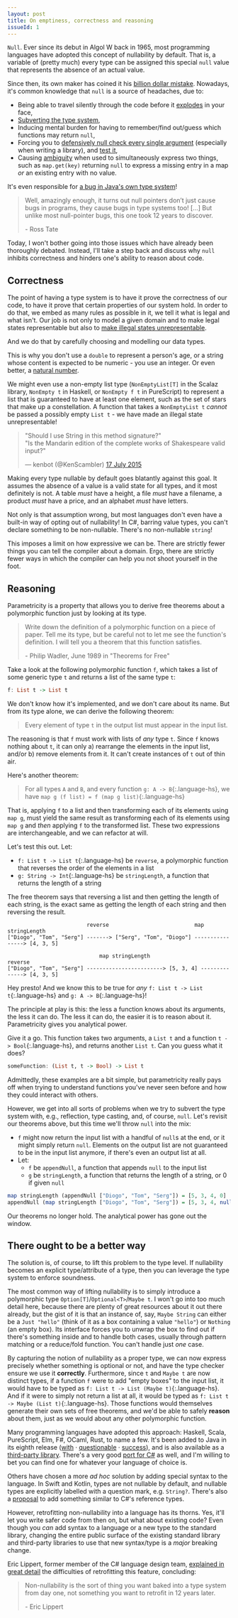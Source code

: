 ```yaml
---
layout: post
title: On emptiness, correctness and reasoning
issueId: 1
---
```


<!-- markdownlint-disable MD002 -->

`Null`. Ever since its debut in Algol W back in 1965, most programming languages have adopted this concept of nullability by default.
That is, a variable of (pretty much) every type can be assigned this special `null` value that represents the absence of an actual value.

Since then, its own maker has coined it his [billion dollar mistake][billion dollar mistake].
Nowadays, it's common knowledge that `null` is a source of headaches, due to:

* Being able to travel silently through the code before it [explodes][prob-bomb] in your face,
* [Subverting the type system][prob-subvert],
* Inducing mental burden for having to remember/find out/guess which functions may return `null`,
* Forcing you to [defensively null check every single argument][prob-aspnet] (especially when writing a library), and [test it][prob-aspnet-tests],
* Causing [ambiguity][prob-guava] when used to simultaneously express two things, such as `map.get(key)` returning `null` to express a missing entry in a map *or* an existing entry with no value.

It's even responsible for [a bug in Java's own type system][type system bug]!

> Well, amazingly enough, it turns out null pointers don’t just cause bugs in programs, they cause bugs in type systems too!
> [...] But unlike most null-pointer bugs, this one took 12 years to discover.
>
> \- Ross Tate

Today, I won't bother going into those issues which have already been thoroughly debated.
Instead, I'll take a step back and discuss why `null` inhibits correctness and hinders one's ability to reason about code.

## Correctness

The point of having a type system is to have it prove the correctness of our code, to have it prove that certain properties of our system hold.
In order to do that, we embed as many rules as possible in it, we tell it what is legal and what isn't.
Our job is not only to model a given domain and to make legal states representable but also to [make illegal states unrepresentable][illegal-states].

And we do that by carefully choosing and modelling our data types.

This is why you don't use a `double` to represent a person's age, or a string whose content is expected to be numeric - you use an integer. Or even better, a [natural number][nat type].

We might even use a non-empty list type (`NonEmptyList[T]` in the Scalaz library, `NonEmpty t` in Haskell, or `NonEmpty f t` in PureScript) to represent a list that is guaranteed to have at least one element, such as the set of stars that make up a constellation.
A function that takes a `NonEmptyList t` *cannot* be passed a possibly empty `List t` - we have made an illegal state unrepresentable!

<!-- markdownlint-disable MD033 -->
<blockquote class="twitter-tweet" data-lang="en-gb"><p lang="en" dir="ltr">&quot;Should I use String in this method signature?&quot;<br>&quot;Is the Mandarin edition of the complete works of Shakespeare valid input?&quot;</p>&mdash; kenbot (@KenScambler) <a href="https://twitter.com/KenScambler/status/621933432365432832">17 July 2015</a></blockquote>
<script async src="//platform.twitter.com/widgets.js" charset="utf-8"></script>
<!-- markdownlint-enable MD033 -->

Making every type nullable by default goes blatantly against this goal. It assumes the absence of a value is a valid state for all types, and it most definitely is not. A table *must* have a height, a file *must* have a filename, a product *must* have a price, and an alphabet *must* have letters.

Not only is that assumption wrong, but most languages don't even have a built-in way of opting out of nullability! In C#, barring value types, you can't declare something to be non-nullable. There's no non-nullable `string`!

This imposes a limit on how expressive we can be. There are strictly fewer things you can tell the compiler about a domain.
Ergo, there are strictly fewer ways in which the compiler can help you not shoot yourself in the foot.

## Reasoning

Parametricity is a property that allows you to derive free theorems about a polymorphic function just by looking at its type.

> Write down the definition of a polymorphic function on a piece of paper. Tell me its type, but be careful not to let me see the function's definition. I will tell you a theorem that this function satisfies.
>
> \- Philip Wadler, June 1989 in "Theorems for Free"

Take a look at the following polymorphic function `f`, which takes a list of some generic type `t` and returns a list of the same type `t`:

```hs
f: List t -> List t
```

We don't know how it's implemented, and we don't care about its name. But from its type alone, we can derive the following theorem:

> Every element of type `t` in the output list must appear in the input list.

The reasoning is that `f` must work with lists of *any* type `t`. Since `f` knows nothing about `t`, it can only a) rearrange the elements in the input list, and/or b) remove elements from it. It can't create instances of `t` out of thin air.

Here's another theorem:

> For all types `A` and `B`, and every function `g: A -> B`{:.language-hs}, we have `map g (f list) = f (map g list)`{:.language-hs}

That is, applying `f` to a list and then transforming each of its elements using `map g`, must yield the same result as transforming each of its elements using `map g` and _then_ applying `f` to the transformed list. These two expressions are interchangeable, and we can refactor at will.

Let's test this out. Let:

* `f: List t -> List t`{:.language-hs} be `reverse`, a polymorphic function that reverses the order of the elements in a list
* `g: String -> Int`{:.language-hs} be `stringLength`, a function that returns the length of a string

The free theorem says that reversing a list and then getting the length of each string, is the exact same as getting the length of each string and then reversing the result.

<!-- $$
\begin{gather*}
    \text{["Diogo", "Tom", "Serg"]} & \xrightarrow{\text{map stringLength}} & [5, 3, 4] & \xrightarrow{\text{reverse}} & [4, 3, 5]\\
    \text{["Diogo", "Tom", "Serg"]} & \xrightarrow{\text{reverse}} & \text{["Serg", "Tom", "Diogo"]} & \xrightarrow{\text{map stringLength}} & [4, 3, 5] \\
\end{gather*}
$$ -->

```text
                         reverse                           map stringLength
["Diogo", "Tom", "Serg"] -------> ["Serg", "Tom", "Diogo"] ----------------> [4, 3, 5]
```

```text
                             map stringLength                   reverse
["Diogo", "Tom", "Serg"] ------------------------> [5, 3, 4] --------------> [4, 3, 5]
```

Hey presto!
And we know this to be true for *any* `f: List t -> List t`{:.language-hs} and `g: A -> B`{:.language-hs}!

The principle at play is this: the less a function knows about its arguments, the less it can do. The less it can do, the easier it is to reason about it. Parametricity gives you analytical power.

Give it a go. This function takes two arguments, a `List t` and a function `t -> Bool`{:.language-hs}, and returns another `List t`. Can you guess what it does?

```hs
someFunction: (List t, t -> Bool) -> List t
```

Admittedly, these examples are a bit simple, but parametricity really pays off when trying to understand functions you've never seen before and how they could interact with others.

However, we get into all sorts of problems when we try to subvert the type system with, e.g., reflection, type casting, and, of course, `null`.
Let's revisit our theorems above, but this time we'll throw `null` into the mix:

* `f` might now return the input list with a handful of `null`s at the end, or it might simply return `null`. Elements on the output list are not guaranteed to be in the input list anymore, if there's even an output list at all.
* Let:
  * `f` be `appendNull`, a function that appends `null` to the input list
  * `g` be `stringLength`, a function that returns the length of a string, or 0 if given `null`

```hs
map stringLength (appendNull ["Diogo", "Tom", "Serg"]) = [5, 3, 4, 0]
appendNull (map stringLength ["Diogo", "Tom", "Serg"]) = [5, 3, 4, null]
```

Our theorems no longer hold. The analytical power has gone out the window.

## There ought to be a better way

The solution is, of course, to lift this problem to the type level. If nullability becomes an explicit type/attribute of a type, then you can leverage the type system to enforce soundness.

The most common way of lifting nullability is to simply introduce a polymorphic type `Option[T]`/`Optional<T>`/`Maybe t`.
I won't go into too much detail here, because there are plenty of great resources about it out there already, but the gist of it is that an instance of, say, `Maybe String` can either be a `Just "hello"` (think of it as a box containing a value `"hello"`) or `Nothing` (an empty box).
Its interface forces you to unwrap the box to find out if there's something inside and to handle both cases, usually through pattern matching or a reduce/fold function. You can't handle just *one* case.

By capturing the notion of nullability as a proper type, we can now express precisely whether something is optional or not, and have the type checker ensure we use it **correctly**.
Furthermore, since `t` and `Maybe t` are now distinct types, if a function `f` were to add "empty boxes" to the input list, it would have to be typed as `f: List t -> List (Maybe t)`{:.language-hs}. And if it were to simply not return a list at all, it would be typed as `f: List t -> Maybe (List t)`{:.language-hs}.
Those functions would themselves generate their own sets of free theorems, and we'd be able to safely **reason** about them, just as we would about any other polymorphic function.

Many programming languages have adopted this approach: Haskell, Scala, PureScript, Elm, F#, OCaml, Rust, to name a few.
It's been added to Java in its eighth release ([with][java optional 1] · [questionable][java optional 2] · [success][java optional 3]), and is also available as a [third-party library][functional-java].
There's a very good [port for C#][option-csharp] as well, and I'm willing to bet you can find one for whatever your language of choice is.

Others have chosen a more *ad hoc* solution by adding special syntax to the language.
In Swift and Kotlin, types are not nullable by default, and nullable types are explicitly labelled with a question mark, e.g. `String?`.
There's also a [proposal][csharp proposal] to add something similar to C#'s reference types.

However, retrofitting non-nullability into a language has its thorns.
Yes, it'll let you write safer code from then on, but what about existing code?
Even though you *can* add syntax to a language or a new type to the standard library, changing the entire public surface of the existing standard library and third-party libraries to use that new syntax/type is a *major* breaking change.

Eric Lippert, former member of the C# language design team, [explained in great detail][retrofit-probs] the difficulties of retrofitting this feature, concluding:

> Non-nullability is the sort of thing you want baked into a type system from day one, not something you want to retrofit in 12 years later.
>
> \- Eric Lippert

 [retrofit-probs]: http://archive.fo/FkYfR
 [illegal-states]: https://vimeo.com/14313378
 [java optional 1]: https://gist.github.com/oxbowlakes/8d13fae255412e00c59ae6f536a84773
 [java optional 2]: https://developer.atlassian.com/blog/2015/08/optional-broken/
 [java optional 3]: https://stackoverflow.com/q/24547673/857807
 [csharp proposal]: https://github.com/dotnet/csharplang/blob/master/proposals/nullable-reference-types.md
 [type system bug]: https://hackernoon.com/java-is-unsound-28c84cb2b3f
 [billion dollar mistake]: https://en.wikipedia.org/wiki/Null_pointer#History
 [nat type]: https://www.stackage.org/haddock/lts-9.2/base-4.9.1.0/Numeric-Natural.html
 [option-csharp]: https://github.com/louthy/language-ext
 [functional-java]: http://www.functionaljava.org/

 [prob-subvert]: https://www.lucidchart.com/techblog/2015/08/31/the-worst-mistake-of-computer-science/
 [prob-bomb]: https://softwareengineering.stackexchange.com/a/12785/101308
 [prob-aspnet]: https://github.com/aspnet/AspNetWebStack/blob/v3.2.3/src/System.Web.Http/Controllers/HttpControllerContext.cs#L23
 [prob-aspnet-tests]: https://github.com/aspnet/AspNetWebStack/blob/v3.2.3/test/System.Web.Http.Test/Controllers/HttpControllerContextTest.cs#L40
 [prob-guava]: https://github.com/google/guava/wiki/UsingAndAvoidingNullExplained
